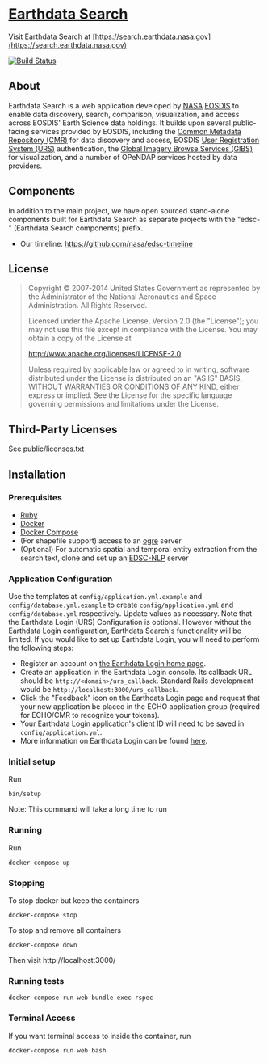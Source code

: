# [Earthdata Search](https://search.earthdata.nasa.gov)

Visit Earthdata Search at
[https://search.earthdata.nasa.gov](https://search.earthdata.nasa.gov)

[![Build Status](https://travis-ci.org/nasa/earthdata-search.svg?branch=master)](https://travis-ci.org/nasa/earthdata-search)

## About
Earthdata Search is a web application developed by [NASA](http://nasa.gov) [EOSDIS](https://earthdata.nasa.gov)
to enable data discovery, search, comparison, visualization, and access across EOSDIS' Earth Science data holdings.
It builds upon several public-facing services provided by EOSDIS, including
the [Common Metadata Repository (CMR)](https://cmr.earthdata.nasa.gov/search/) for data discovery and access,
EOSDIS [User Registration System (URS)](https://urs.earthdata.nasa.gov) authentication,
the [Global Imagery Browse Services (GIBS)](https://earthdata.nasa.gov/gibs) for visualization,
and a number of OPeNDAP services hosted by data providers.

## Components

In addition to the main project, we have open sourced stand-alone components built for
Earthdata Search as separate projects with the "edsc-" (Earthdata Search components) prefix.

 * Our timeline: https://github.com/nasa/edsc-timeline


## License

> Copyright © 2007-2014 United States Government as represented by the Administrator of the National Aeronautics and Space Administration. All Rights Reserved.
>
> Licensed under the Apache License, Version 2.0 (the "License"); you may not use this file except in compliance with the License.
> You may obtain a copy of the License at
>
>    http://www.apache.org/licenses/LICENSE-2.0
>
>Unless required by applicable law or agreed to in writing, software distributed under the License is distributed on an "AS IS" BASIS,
>WITHOUT WARRANTIES OR CONDITIONS OF ANY KIND, either express or implied. See the License for the specific language governing permissions and limitations under the License.

## Third-Party Licenses

See public/licenses.txt

## Installation

### Prerequisites
* [Ruby](https://www.ruby-lang.org)
* [Docker](https://docs.docker.com/install/)
* [Docker Compose](https://docs.docker.com/compose/install/)
* (For shapefile support) access to an [ogre](http://ogre.adc4gis.com) server
* (Optional) For automatic spatial and temporal entity extraction from the search text, clone and set up an [EDSC-NLP](https://git.earthdata.nasa.gov/projects/EDSC/repos/edsc-nlp/browse) server

### Application Configuration

Use the templates at `config/application.yml.example` and `config/database.yml.example` to create `config/application.yml` and `config/database.yml` respectively. Update values as necessary. Note that the Earthdata Login (URS) Configuration is optional. However without the Earthdata Login configuration, Earthdata Search's functionality will be limited. If you would like to set up Earthdata Login, you will need to perform the following steps:

 * Register an account on [the Earthdata Login home page](https://urs.earthdata.nasa.gov/home).
 * Create an application in the Earthdata Login console. Its callback URL should be `http://<domain>/urs_callback`.  Standard Rails development would be `http://localhost:3000/urs_callback`.
 * Click the "Feedback" icon on the Earthdata Login page and request that your new application be placed in the ECHO application group (required for ECHO/CMR to recognize your tokens).
 * Your Earthdata Login application's client ID will need to be saved in `config/application.yml`.
 * More information on Earthdata Login can be found [here](https://developer.earthdata.nasa.gov/urs/welcome).

### Initial setup

Run

    bin/setup

Note: This command will take a long time to run

### Running

Run

    docker-compose up

### Stopping

To stop docker but keep the containers

    docker-compose stop

To stop and remove all containers

    docker-compose down

Then visit http://localhost:3000/

### Running tests

    docker-compose run web bundle exec rspec

### Terminal Access

If you want terminal access to inside the container, run

    docker-compose run web bash
